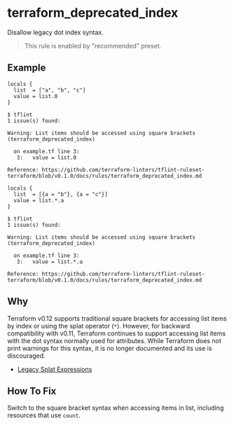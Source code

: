 # terraform_deprecated_index

Disallow legacy dot index syntax.

> This rule is enabled by "recommended" preset.

## Example

```hcl
locals {
  list  = ["a", "b", "c"]
  value = list.0 
}
```

```
$ tflint
1 issue(s) found:

Warning: List items should be accessed using square brackets (terraform_deprecated_index)

  on example.tf line 3:
   3:   value = list.0

Reference: https://github.com/terraform-linters/tflint-ruleset-terraform/blob/v0.1.0/docs/rules/terraform_deprecated_index.md
```

```hcl
locals {
  list  = [{a = "b"}, {a = "c"}]
  value = list.*.a 
}
```

```
$ tflint
1 issue(s) found:

Warning: List items should be accessed using square brackets (terraform_deprecated_index)

  on example.tf line 3:
   3:   value = list.*.a

Reference: https://github.com/terraform-linters/tflint-ruleset-terraform/blob/v0.1.0/docs/rules/terraform_deprecated_index.md
```

## Why

Terraform v0.12 supports traditional square brackets for accessing list items by index or using the splat operator (`*`). However, for backward compatibility with v0.11, Terraform continues to support accessing list items with the dot syntax normally used for attributes. While Terraform does not print warnings for this syntax, it is no longer documented and its use is discouraged.

* [Legacy Splat Expressions](https://developer.hashicorp.com/terraform/language/expressions/splat#legacy-attribute-only-splat-expressions)

## How To Fix

Switch to the square bracket syntax when accessing items in list, including resources that use `count`.
